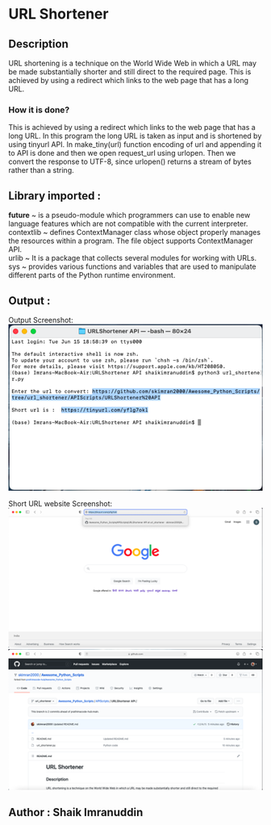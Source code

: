   
# URL Shortener


## Description

URL shortening is a technique on the World Wide Web in which a URL may be made substantially shorter and still direct to the required page. This is achieved by using a redirect which links to the web page that has a long URL.

### How it is done?

This is achieved by using a redirect which links to the web page that has a long URL.
In this program the long URL is taken as input and is shortened by using tinyurl API.
In make_tiny(url) function encoding of url and appending it to API is done and then we open request_url using urlopen. Then we convert the response to UTF-8, since urlopen() returns a stream of bytes rather than a string.


## Library imported :

 __future__  ~  is a pseudo-module which programmers can use to enable new language 					   features which are not compatible with the current interpreter.  
contextlib  ~  defines ContextManager class whose object properly manages the resources 			   within a program. The file object supports ContextManager API.  
urlib	    ~  It is a package that collects several modules for working with URLs.  
sys			~  provides various functions and variables that are used to manipulate 				   different parts of the Python runtime environment.  


## Output :
Output Screenshot:
![Output Image](Images/output_ss.png)

Short URL website Screenshot:
![URL Image](Images/short_ss.png)
![Website Image](Images/urlopened_ss.png)


## Author : Shaik Imranuddin 


